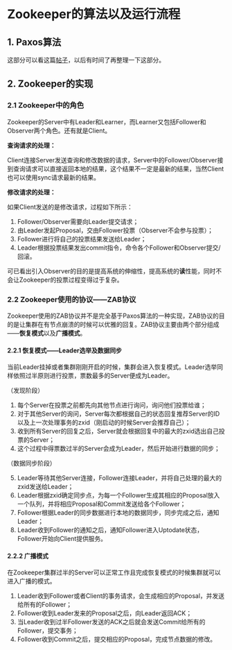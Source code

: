 # Zookeeper的算法以及运行流程

## 1. Paxos算法

这部分可以看这篇[帖子](https://www.jianshu.com/p/591c9ecc9827)，以后有时间了再整理一下这部分。

## 2. Zookeeper的实现

### 2.1 Zookeeper中的角色

Zookeeper的Server中有Leader和Learner，而Learner又包括Follower和Observer两个角色。还有就是Client。

**查询请求的处理：**

Client连接Server发送查询和修改数据的请求，Server中的Follower/Observer接到查询请求可以直接返回本地的结果，这个结果不一定是最新的结果，当然Client也可以使用sync请求最新的结果。

**修改请求的处理：**

如果Client发送的是修改请求，过程如下所示：
1. Follower/Observer需要向Leader提交请求；
2. 由Leader发起Proposal，交由Follower投票（Observer不会参与投票）；
3. Follower进行将自己的投票结果发送给Leader；
4. Leader根据投票结果发出commit指令，命令各个Follower和Observer提交/回滚。

可已看出引入Observer的目的是提高系统的伸缩性，提高系统的**读**性能，同时不会让Zookeeper的投票过程变得过于复杂。

### 2.2 Zookeeper使用的协议——ZAB协议

Zookeeper使用的ZAB协议并不是完全基于Paxos算法的一种实现，ZAB协议的目的是让集群在有节点崩溃的时候可以优雅的回复。ZAB协议主要由两个部分组成——**恢复模式**以及**广播模式**。

#### 2.2.1 恢复模式——Leader选举及数据同步

当前Leader挂掉或者集群刚刚开启的时候，集群会进入恢复模式。Leader选举同样依照过半原则进行投票，票数最多的Server便成为Leader。

（发现阶段）

1. 每个Server在投票之前都先向其他节点进行询问，询问他们投票给谁；
2. 对于其他Server的询问，Server每次都根据自己的状态回复推荐Server的ID以及上一次处理事务的zxid（刚启动的时候Server会推荐自己）；
3. 收到所有Server的回复之后，Server就会根据回复中的最大的zxid选出自己投票的Server；
4. 这个过程中得票数过半的Server会成为Leader，然后开始进行数据的同步；

（数据同步阶段）

5. Leader等待其他Server连接，Follower连接Leader，并将自己处理的最大的zxid发送给Leader；
6. Leader根据zxid确定同步点，为每一个Follower生成其相应的Proposal放入一个队列，并将相应Proposal和Commit发送给各个Follower；
7. Follower根据Leader的同步数据进行本地的数据同步，同步完成之后，通知Leader；
8. Leader收到Follower的通知之后，通知Follower进入Uptodate状态，Follower开始向Client提供服务。

#### 2.2.2 广播模式

在Zookeeper集群过半的Server可以正常工作且完成恢复模式的时候集群就可以进入广播的模式。

1. Leader收到Follower或者Client的事务请求，会生成相应的Proposal，并发送给所有的Follower；
2. Follower收到Leader发来的Proposal之后，向Leader返回ACK；
3. 当Leader收到过半Follower发送的ACK之后就会发送Commit给所有的Follower，提交事务；
4. Follower收到Commit之后，提交相应的Proposal，完成节点数据的修改。
